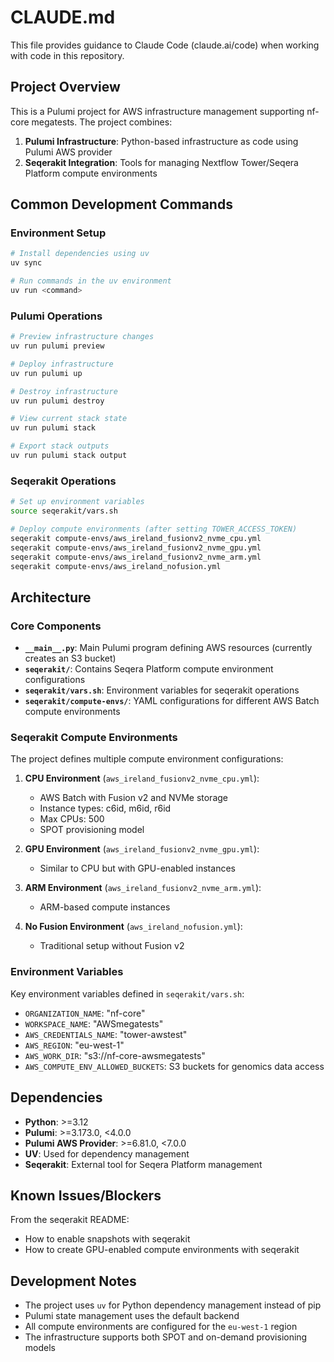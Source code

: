 # CLAUDE.md

This file provides guidance to Claude Code (claude.ai/code) when working with code in this repository.

## Project Overview

This is a Pulumi project for AWS infrastructure management supporting nf-core megatests. The project combines:

1. **Pulumi Infrastructure**: Python-based infrastructure as code using Pulumi AWS provider
2. **Seqerakit Integration**: Tools for managing Nextflow Tower/Seqera Platform compute environments

## Common Development Commands

### Environment Setup
```bash
# Install dependencies using uv
uv sync

# Run commands in the uv environment
uv run <command>
```

### Pulumi Operations
```bash
# Preview infrastructure changes
uv run pulumi preview

# Deploy infrastructure
uv run pulumi up

# Destroy infrastructure
uv run pulumi destroy

# View current stack state
uv run pulumi stack

# Export stack outputs
uv run pulumi stack output
```

### Seqerakit Operations
```bash
# Set up environment variables
source seqerakit/vars.sh

# Deploy compute environments (after setting TOWER_ACCESS_TOKEN)
seqerakit compute-envs/aws_ireland_fusionv2_nvme_cpu.yml
seqerakit compute-envs/aws_ireland_fusionv2_nvme_gpu.yml
seqerakit compute-envs/aws_ireland_fusionv2_nvme_arm.yml
seqerakit compute-envs/aws_ireland_nofusion.yml
```

## Architecture

### Core Components

- **`__main__.py`**: Main Pulumi program defining AWS resources (currently creates an S3 bucket)
- **`seqerakit/`**: Contains Seqera Platform compute environment configurations
- **`seqerakit/vars.sh`**: Environment variables for seqerakit operations
- **`seqerakit/compute-envs/`**: YAML configurations for different AWS Batch compute environments

### Seqerakit Compute Environments

The project defines multiple compute environment configurations:

1. **CPU Environment** (`aws_ireland_fusionv2_nvme_cpu.yml`):
   - AWS Batch with Fusion v2 and NVMe storage
   - Instance types: c6id, m6id, r6id
   - Max CPUs: 500
   - SPOT provisioning model

2. **GPU Environment** (`aws_ireland_fusionv2_nvme_gpu.yml`):
   - Similar to CPU but with GPU-enabled instances

3. **ARM Environment** (`aws_ireland_fusionv2_nvme_arm.yml`):
   - ARM-based compute instances

4. **No Fusion Environment** (`aws_ireland_nofusion.yml`):
   - Traditional setup without Fusion v2

### Environment Variables

Key environment variables defined in `seqerakit/vars.sh`:
- `ORGANIZATION_NAME`: "nf-core"
- `WORKSPACE_NAME`: "AWSmegatests"
- `AWS_CREDENTIALS_NAME`: "tower-awstest"
- `AWS_REGION`: "eu-west-1"
- `AWS_WORK_DIR`: "s3://nf-core-awsmegatests"
- `AWS_COMPUTE_ENV_ALLOWED_BUCKETS`: S3 buckets for genomics data access

## Dependencies

- **Python**: >=3.12
- **Pulumi**: >=3.173.0, <4.0.0
- **Pulumi AWS Provider**: >=6.81.0, <7.0.0
- **UV**: Used for dependency management
- **Seqerakit**: External tool for Seqera Platform management

## Known Issues/Blockers

From the seqerakit README:
- How to enable snapshots with seqerakit
- How to create GPU-enabled compute environments with seqerakit

## Development Notes

- The project uses `uv` for Python dependency management instead of pip
- Pulumi state management uses the default backend
- All compute environments are configured for the `eu-west-1` region
- The infrastructure supports both SPOT and on-demand provisioning models